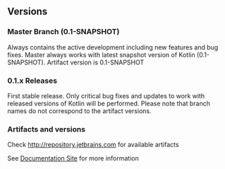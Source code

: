 ## Versions

### Master Branch (0.1-SNAPSHOT)

Always contains the active development including new features and bug fixes. Master always works with latest
snapshot version of Kotlin (0.1-SNAPSHOT). Artifact version is 0.1-SNAPSHOT


### 0.1.x Releases

First stable release. Only critical bug fixes and updates to work with released versions of Kotlin will be performed.
Please note that branch names do not correspond to the artifact versions. 

### Artifacts and versions

Check http://repository.jetbrains.com for available artifacts

See [Documentation Site](http://jetbrains.github.io/spek) for more information
